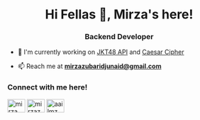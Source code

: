 <h1 align="center">Hi Fellas 👋, Mirza's here!</h1>
<h3 align="center">Backend Developer</h3>

- 🔭 I'm currently working on [JKT48 API](https://github.com/Aailmz/JKT48-API.git) and [Caesar Cipher](https://github.com/Aailmz/Caesar-Cipher.git)

- 📫 Reach me at **mirzazubaridjunaid@gmail.com**

<h3 align="left">Connect with me here!</h3>
<p align="left">
<a href="https://linkedin.com/in/mirza zubari djunaid" target="blank"><img align="center" src="https://raw.githubusercontent.com/rahuldkjain/github-profile-readme-generator/master/src/images/icons/Social/linked-in-alt.svg" alt="mirza zubari djunaid" height="30" width="40" /></a>
<a href="https://instagram.com/mirzazubar.id" target="blank"><img align="center" src="https://raw.githubusercontent.com/rahuldkjain/github-profile-readme-generator/master/src/images/icons/Social/instagram.svg" alt="mirzazubar.id" height="30" width="40" /></a>
<a href="https://www.youtube.com/c/aailmz" target="blank"><img align="center" src="https://raw.githubusercontent.com/rahuldkjain/github-profile-readme-generator/master/src/images/icons/Social/youtube.svg" alt="aailmz" height="30" width="40" /></a>
</p>
